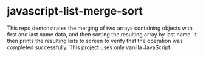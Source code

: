 # javascript-list-merge-sort

This repo demonstrates the merging of two arrays containing objects with first and last name data, and then sorting the resulting array by last name. It then prints the resulting lists to screen to verify that the operation was completed successfully. This project uses only vanilla JavaScript.
